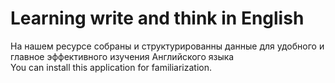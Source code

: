 <h1>Learning write and think in English</h1>
На нашем ресурсе собраны и структурированны данные для удобного
и главное эффективного изучения Английского языка</br>
You can install this application for familiarization.
